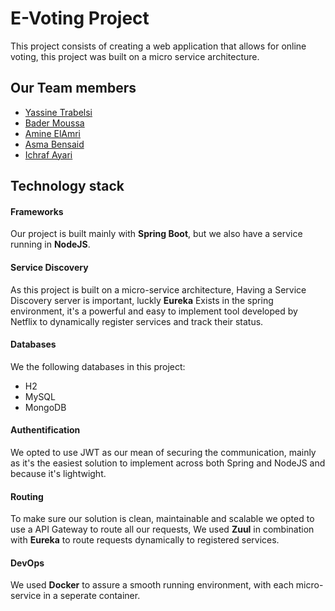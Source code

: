 
# E-Voting Project

This project consists of creating a web application that allows for online voting, this project was built on a micro service architecture.



## Our Team members

- [Yassine Trabelsi](https://github.com/Yass525)
- [Bader Moussa](https://github.com/moussabader)
- [Amine ElAmri](https://github.com/amineamri3)
- [Asma Bensaid](https://github.com/Asma87-esp)
- [Ichraf Ayari](https://github.com/ichraf91)
## Technology stack

#### Frameworks
Our project is built mainly with **Spring Boot**, but we also have a service running in **NodeJS**.
#### Service Discovery
As this project is built on a micro-service architecture, Having a Service Discovery server is important, luckly **Eureka** Exists in the spring environment, it's a powerful and easy to implement tool developed by Netflix to dynamically register services and track their status.
#### Databases
We the following databases in this project:
- H2
- MySQL
- MongoDB
#### Authentification
We opted to use JWT as our mean of securing the communication, mainly as it's the easiest solution to implement across both Spring and NodeJS and because it's lightwight.
#### Routing
To make sure our solution is clean, maintainable and scalable we opted to use a API Gateway to route all our requests, We used **Zuul** in combination with **Eureka** to route requests dynamically to registered services.
#### DevOps
We used **Docker** to assure a smooth running environment, with each micro-service in a seperate container.

